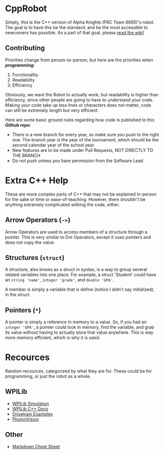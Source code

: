 # CppRobot
Simply, this is the C++ version of Alpha Knights (FRC Team 6695)'s robot. The goal is to have this be the standard, and be the most accessible to newcomers has possible. As a part of that goal, please [read the wiki!](https://github.com/MaxAdams0/CppRobot/wiki)

## Contributing
Priorities change from person-to-person, but here are the priorities when ***programming***:
1. Functionality
2. Readability
3. Efficiency

Obviously, we want the Robot to actually work, but readability is higher than efficiency, since other people are going to have to understand your code. Making your code take up less lines or characters does not matter, code can still be extremely length but very efficient.

Here are some basic ground rules regarding how code is published to this ***Github repo***:
- There is a new branch for every year, so make sure you push to the right one. The branch year is the year of the tournament, which should be the second calendar year of the school year.
- New features are to be made under Pull Requests, NOT DIRECTLY TO THE BRANCH
- Do not push unless you have permission from the Software Lead

# Extra C++ Help
These are more complex parts of C++ that may not be explained in-person for the sake or time or ease-of-teaching. However, there shouldn't be anything extremely complicated withing the code, either.

## Arrow Operators (`->`)
Arrow Operators are used to access members of a structure through a pointer. This is very similar to Dot Operators, except it uses pointers and does not copy the value.

## Structures (`struct`)
A structure, also knows as a struct in syntax, is a way to group several related variables into one place. For example, a struct 'Student' could have an `string 'name'`, `integer 'grade'`, and `double 'GPA'`.

A member is simply a variable that is define (notice I didn't say initialized), in the struct.

## Pointers (`*`)
A pointer is simply a reference in memory to a value. So, if you had an `integer 'GPA'`, a pointer could look in memory, find the variable, and grab its value without having to actually store that value anywhere. This is way more memory efficient, which is why it is used.

# Recources
Random recources, categorized by what they are for. These could be for programming, or just the robot as a whole.

## WPILib
- [WPILib Simulation](https://docs.wpilib.org/en/stable/docs/software/wpilib-tools/robot-simulation/introduction.html)
- [WPILib C++ Docs](https://github.wpilib.org/allwpilib/docs/release/cpp/index.html)
- [Drivetrain Examples](https://docs.wpilib.org/en/stable/docs/zero-to-robot/step-4/creating-test-drivetrain-program-cpp-java.html)
- [PhotonVision](https://docs.photonvision.org/en/latest/docs/getting-started/installation/index.html)

## Other
- [Markdown Cheat Sheet](https://www.markdownguide.org/cheat-sheet/)
